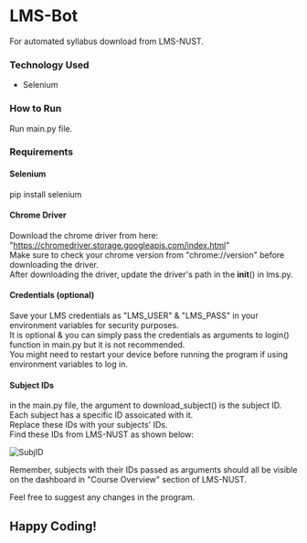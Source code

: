 # LMS-Bot

For automated syllabus download from LMS-NUST.

### Technology Used
- Selenium

### How to Run
Run main.py file.

### Requirements
#### Selenium
pip install selenium

#### Chrome Driver
Download the chrome driver from here:  
"https://chromedriver.storage.googleapis.com/index.html"  
Make sure to check your chrome version from "chrome://version" before downloading the driver.  
After downloading the driver, update the driver's path in the __init__() in lms.py.  

#### Credentials (optional)
Save your LMS credentials as "LMS_USER" & "LMS_PASS" in your environment variables for security purposes.  
It is optional & you can simply pass the credentials as arguments to login() function in main.py but it is not recommended.  
You might need to restart your device before running the program if using environment variables to log in.  

#### Subject IDs
in the main.py file, the argument to download_subject() is the subject ID.  
Each subject has a specific ID assoicated with it.  
Replace these IDs with your subjects' IDs.  
Find these IDs from LMS-NUST as shown below:   

![SubjID](https://user-images.githubusercontent.com/73883918/163570732-02743f86-09af-4223-8dbe-44a66d43b6f8.png)


Remember, subjects with their IDs passed as arguments should all be visible on the dashboard in "Course Overview" section of LMS-NUST.  

Feel free to suggest any changes in the program.  

## Happy Coding!
